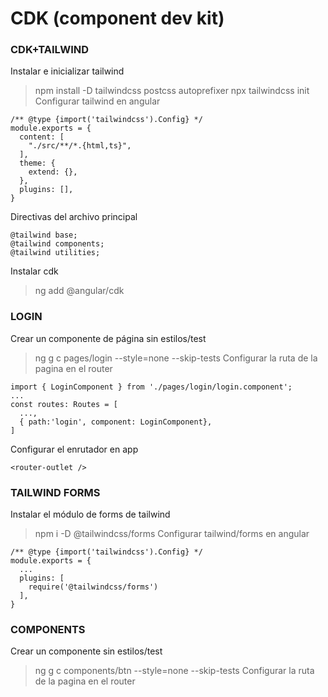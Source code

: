 # CDK (component dev kit)

### CDK+TAILWIND
Instalar e inicializar tailwind
> npm install -D tailwindcss postcss autoprefixer
> npx tailwindcss init
Configurar tailwind en angular
~~~
/** @type {import('tailwindcss').Config} */
module.exports = {
  content: [
    "./src/**/*.{html,ts}",
  ],
  theme: {
    extend: {},
  },
  plugins: [],
}
~~~
Directivas del archivo principal
~~~
@tailwind base;
@tailwind components;
@tailwind utilities;
~~~
Instalar cdk
> ng add @angular/cdk

### LOGIN
Crear un componente de página sin estilos/test
> ng g c pages/login --style=none --skip-tests
Configurar la ruta de la pagina en el router
~~~
import { LoginComponent } from './pages/login/login.component';
...
const routes: Routes = [
  ...,
  { path:'login', component: LoginComponent},
]
~~~
Configurar el enrutador en app
~~~
<router-outlet />
~~~


### TAILWIND FORMS
Instalar el módulo de forms de tailwind
> npm i -D @tailwindcss/forms
Configurar tailwind/forms en angular
~~~
/** @type {import('tailwindcss').Config} */
module.exports = {
  ...
  plugins: [
    require('@tailwindcss/forms')
  ],
}
~~~

### COMPONENTS
Crear un componente sin estilos/test
> ng g c components/btn --style=none --skip-tests
Configurar la ruta de la pagina en el router
